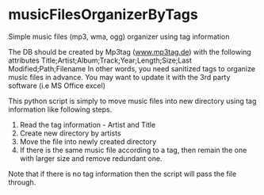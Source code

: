 # musicFilesOrganizerByTags
Simple music files (mp3, wma, ogg) organizer using tag information

The DB should be created by Mp3tag (www.mp3tag.de) with the following attributes
  Title;Artist;Album;Track;Year;Length;Size;Last Modified;Path;Filename
In other words, you need sanitized tags to organize music files in advance.
You may want to update it with the 3rd party software (i.e MS Office excel)

This python script is simply to move music files into new directory using tag information like following steps.
 1) Read the tag information - Artist and Title
 2) Create new directory by artists
 3) Move the file into newly created directory
 4) If there is the same music file according to a tag, then remain the one with larger size and remove redundant one.

Note that if there is no tag information then the script will pass the file through.
